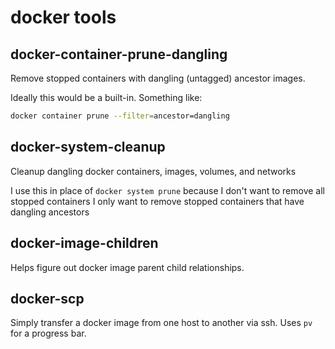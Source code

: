 # docker tools

## docker-container-prune-dangling

Remove stopped containers with dangling (untagged) ancestor images.

Ideally this would be a built-in. Something like:

```sh
docker container prune --filter=ancestor=dangling
```

## docker-system-cleanup

Cleanup dangling docker containers, images, volumes, and networks

I use this in place of `docker system prune` because I don't want to remove all stopped containers I only want to remove
stopped containers that have dangling ancestors

## docker-image-children

Helps figure out docker image parent child relationships.

## docker-scp

Simply transfer a docker image from one host to another via ssh. Uses `pv` for a progress bar.
